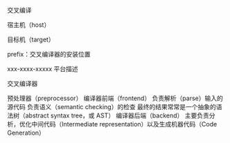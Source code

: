 交叉编译


宿主机（host）

目标机（target）

prefix：交叉编译器的安装位置

xxx-xxxx-xxxxx 平台描述


交叉编译器

预处理器（preprocessor）
编译器前端（frontend）
            负责解析（parse）输入的源代码  负责语义（semantic checking）的检查  最终的结果常常是一个抽象的语法树（abstract syntax tree，或 AST）
编译器后端（backend）
           主要负责分析，优化中间代码（Intermediate representation）以及生成机器代码（Code Generation）
